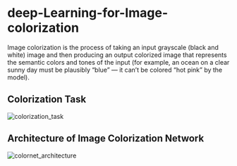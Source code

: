# deep-Learning-for-Image-colorization
Image colorization is the process of taking an input grayscale (black and white) image and then producing an output colorized image that represents the semantic colors and tones of the input (for example, an ocean on a clear sunny day must be plausibly “blue” — it can’t be colored “hot pink” by the model).

## Colorization Task


![colorization_task](https://user-images.githubusercontent.com/63404097/159482545-861bf1de-98ea-4a23-8ce9-76386141fdf7.png)






## Architecture of Image Colorization Network


![colornet_architecture](https://user-images.githubusercontent.com/63404097/159618237-c63335f4-4ee6-4508-9d44-47c1a4e191f1.png)
